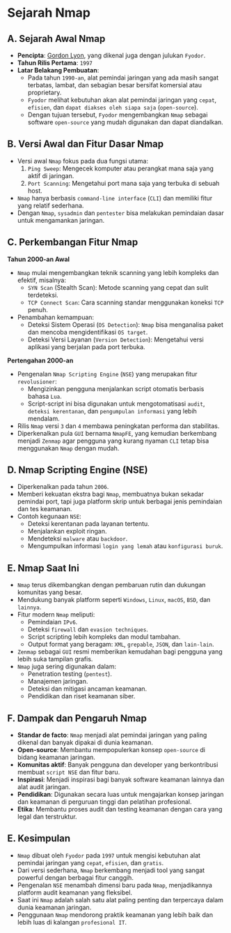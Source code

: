 # Sejarah Nmap

## A. Sejarah Awal Nmap
- **Pencipta**: [Gordon Lyon](https://en.wikipedia.org/wiki/Gordon_Lyon), yang dikenal juga dengan julukan `Fyodor`.
- **Tahun Rilis Pertama**: `1997`
- **Latar Belakang Pembuatan**:
   - Pada tahun `1990-an`, alat pemindai jaringan yang ada masih sangat terbatas, lambat, dan sebagian besar bersifat komersial atau proprietary.
   - `Fyodor` melihat kebutuhan akan alat pemindai jaringan yang `cepat`, `efisien`, dan `dapat diakses oleh siapa saja` (`open-source`).
   - Dengan tujuan tersebut, `Fyodor` mengembangkan `Nmap` sebagai software `open-source` yang mudah digunakan dan dapat diandalkan.
 
## B. Versi Awal dan Fitur Dasar Nmap
- Versi awal `Nmap` fokus pada dua fungsi utama:
   1. `Ping Sweep`: Mengecek komputer atau perangkat mana saja yang aktif di jaringan.
   2. `Port Scanning`: Mengetahui port mana saja yang terbuka di sebuah host.
- `Nmap` hanya berbasis `command-line interface` (`CLI`) dan memiliki fitur yang relatif sederhana.
- Dengan `Nmap`, `sysadmin` dan `pentester` bisa melakukan pemindaian dasar untuk mengamankan jaringan.

## C. Perkembangan Fitur Nmap

**Tahun 2000-an Awal**
   - `Nmap` mulai mengembangkan teknik scanning yang lebih kompleks dan efektif, misalnya:
     - `SYN Scan` (Stealth Scan): Metode scanning yang cepat dan sulit terdeteksi.
     - `TCP Connect Scan`: Cara scanning standar menggunakan koneksi `TCP` penuh.
   - Penambahan kemampuan:
     - Deteksi Sistem Operasi (`OS Detection`): `Nmap` bisa menganalisa paket dan mencoba mengidentifikasi `OS target`.
     - Deteksi Versi Layanan (`Version Detection`): Mengetahui versi aplikasi yang berjalan pada port terbuka.

**Pertengahan 2000-an**
   - Pengenalan `Nmap Scripting Engine` (`NSE`) yang merupakan fitur `revolusioner`:
      - Mengizinkan pengguna menjalankan script otomatis berbasis bahasa `Lua`.
      - Script-script ini bisa digunakan untuk mengotomatisasi `audit`, `deteksi kerentanan`, dan `pengumpulan informasi` yang lebih mendalam.
   - Rilis `Nmap` versi `3` dan `4` membawa peningkatan performa dan stabilitas.
   - Diperkenalkan pula `GUI` bernama `NmapFE`, yang kemudian berkembang menjadi `Zenmap` agar pengguna yang kurang nyaman `CLI` tetap bisa menggunakan `Nmap` dengan mudah.

## D. Nmap Scripting Engine (NSE)
- Diperkenalkan pada tahun `2006`.
- Memberi kekuatan ekstra bagi `Nmap`, membuatnya bukan sekadar pemindai port, tapi juga platform skrip untuk berbagai jenis pemindaian dan tes keamanan.
- Contoh kegunaan `NSE`:
   - Deteksi kerentanan pada layanan tertentu.
   - Menjalankan exploit ringan.
   - Mendeteksi `malware` atau `backdoor`.
   - Mengumpulkan informasi `login yang lemah` atau `konfigurasi buruk`.

## E. Nmap Saat Ini
- `Nmap` terus dikembangkan dengan pembaruan rutin dan dukungan komunitas yang besar.
- Mendukung banyak platform seperti `Windows`, `Linux`, `macOS`, `BSD`, dan `lainnya`.
- Fitur modern `Nmap` meliputi:
   - Pemindaian `IPv6`.
   - Deteksi `firewall` dan `evasion techniques`.
   - Script scripting lebih kompleks dan modul tambahan.
   - Output format yang beragam: `XML`, `grepable`, `JSON`, dan `lain-lain`.
- `Zenmap` sebagai `GUI` resmi memberikan kemudahan bagi pengguna yang lebih suka tampilan grafis.
- `Nmap` juga sering digunakan dalam:
   - Penetration testing (`pentest`).
   - Manajemen jaringan.
   - Deteksi dan mitigasi ancaman keamanan.
   - Pendidikan dan riset keamanan siber.
 
## F. Dampak dan Pengaruh Nmap
- **Standar de facto**: `Nmap` menjadi alat pemindai jaringan yang paling dikenal dan banyak dipakai di dunia keamanan.
- **Open-source**: Membantu mempopulerkan konsep `open-source` di bidang keamanan jaringan.
- **Komunitas aktif**: Banyak pengguna dan developer yang berkontribusi membuat `script NSE` dan fitur baru.
- **Inspirasi**: Menjadi inspirasi bagi banyak software keamanan lainnya dan alat audit jaringan.
- **Pendidikan**: Digunakan secara luas untuk mengajarkan konsep jaringan dan keamanan di perguruan tinggi dan pelatihan profesional.
- **Etika**: Membantu proses audit dan testing keamanan dengan cara yang legal dan terstruktur.

## E. Kesimpulan
- `Nmap` dibuat oleh `Fyodor` pada `1997` untuk mengisi kebutuhan alat pemindai jaringan yang `cepat`, `efisien`, dan `gratis`.
- Dari versi sederhana, `Nmap` berkembang menjadi tool yang sangat powerful dengan berbagai fitur canggih.
- Pengenalan `NSE` menambah dimensi baru pada `Nmap`, menjadikannya platform audit keamanan yang fleksibel.
- Saat ini `Nmap` adalah salah satu alat paling penting dan terpercaya dalam dunia keamanan jaringan.
- Penggunaan `Nmap` mendorong praktik keamanan yang lebih baik dan lebih luas di kalangan `profesional IT`.
